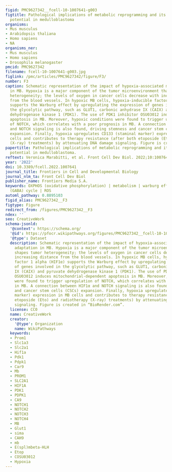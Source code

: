 ```yaml
---
figid: PMC9627342__fcell-10-1007641-g003
figtitle: Pathological implications of metabolic reprogramming and its therapeutic
  potential in medulloblastoma
organisms:
- Mus musculus
- Arabidopsis thaliana
- Homo sapiens
- NA
organisms_ner:
- Mus musculus
- Homo sapiens
- Drosophila melanogaster
pmcid: PMC9627342
filename: fcell-10-1007641-g003.jpg
figlink: /pmc/articles/PMC9627342/figure/F3/
number: F3
caption: Schematic representation of the impact of hypoxia-associated metabolic adaptation
  in MB. Hypoxia is a major component of the tumor microenvironment that shapes tumor
  heterogeneity; the levels of oxygen in cancer cells decrease with increasing distance
  from the blood vessels. In hypoxic MB cells, hypoxia-inducible factor 1 alpha (HIF1α)
  supports the Warburg effect by upregulating the expression of genes involved in
  the glycolytic pathway, such as GLUT1, carbonic anhydrase IX (CAIX) and pyruvate
  dehydrogenase kinase 1 (PDK1). The use of PDK1 inhibitor OSU03012 induces mitochondrial-dependent
  apoptosis in MB. Moreover, hypoxic conditions were found to trigger upregulation
  of NOTCH, which correlates with a poor prognosis in MB. A connection between HIF1α
  and NOTCH signaling is also found, driving stemness and cancer stem cells (CSCs)
  expansion. Finally, hypoxia upregulates CD133 (staminal marker) expression in MB
  cells and contributes to therapy resistance (after both etoposide (Eto) and radiotherapy
  (X-ray) treatments) by attenuating DNA damage signaling. Figure is created in “BioRender.com”.
papertitle: Pathological implications of metabolic reprogramming and its therapeutic
  potential in medulloblastoma.
reftext: Veronica Marabitti, et al. Front Cell Dev Biol. 2022;10:1007641.
year: '2022'
doi: 10.3389/fcell.2022.1007641
journal_title: Frontiers in Cell and Developmental Biology
journal_nlm_ta: Front Cell Dev Biol
publisher_name: Frontiers Media S.A.
keywords: OXPHOS (oxidative phosphorylation) | metabolism | warburg effect | glutamine/glutamate
  (GABA) cycle | ROS
automl_pathway: 0.8895103
figid_alias: PMC9627342__F3
figtype: Figure
redirect_from: /figures/PMC9627342__F3
ndex: ''
seo: CreativeWork
schema-jsonld:
  '@context': https://schema.org/
  '@id': https://pfocr.wikipathways.org/figures/PMC9627342__fcell-10-1007641-g003.html
  '@type': Dataset
  description: Schematic representation of the impact of hypoxia-associated metabolic
    adaptation in MB. Hypoxia is a major component of the tumor microenvironment that
    shapes tumor heterogeneity; the levels of oxygen in cancer cells decrease with
    increasing distance from the blood vessels. In hypoxic MB cells, hypoxia-inducible
    factor 1 alpha (HIF1α) supports the Warburg effect by upregulating the expression
    of genes involved in the glycolytic pathway, such as GLUT1, carbonic anhydrase
    IX (CAIX) and pyruvate dehydrogenase kinase 1 (PDK1). The use of PDK1 inhibitor
    OSU03012 induces mitochondrial-dependent apoptosis in MB. Moreover, hypoxic conditions
    were found to trigger upregulation of NOTCH, which correlates with a poor prognosis
    in MB. A connection between HIF1α and NOTCH signaling is also found, driving stemness
    and cancer stem cells (CSCs) expansion. Finally, hypoxia upregulates CD133 (staminal
    marker) expression in MB cells and contributes to therapy resistance (after both
    etoposide (Eto) and radiotherapy (X-ray) treatments) by attenuating DNA damage
    signaling. Figure is created in “BioRender.com”.
  license: CC0
  name: CreativeWork
  creator:
    '@type': Organization
    name: WikiPathways
  keywords:
  - Prom1
  - Slc1a3
  - Slc2a1
  - Hif1a
  - Pdk1
  - Pdpk1
  - Car9
  - Mb
  - PROM1
  - SLC2A1
  - HIF1A
  - PDK1
  - PDPK1
  - CA9
  - NOTCH1
  - NOTCH2
  - NOTCH3
  - NOTCH4
  - MB
  - Glut1
  - sima
  - CAH9
  - mb
  - E(spl)mbeta-HLH
  - Etop
  - COSU03012
  - Hypoxia
---
```

